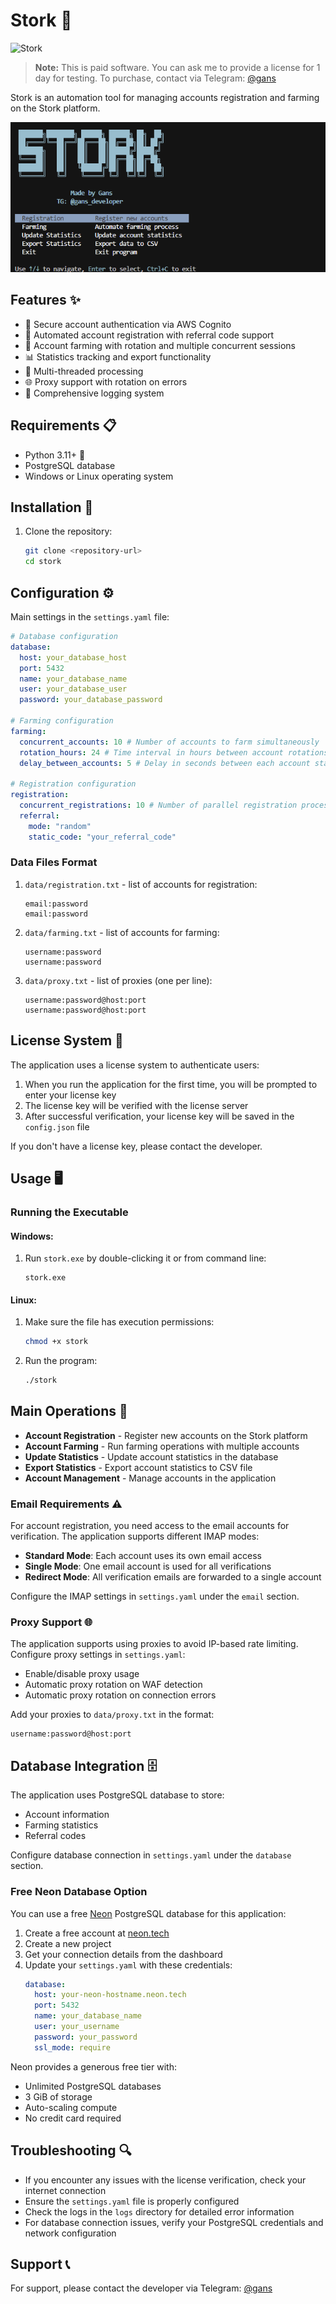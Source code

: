 # Stork 🚀

![Stork](https://img.shields.io/badge/Stork-Automation-blue)

> **Note:** This is paid software. 
> You can ask me to provide a license for 1 day for testing. 
> To purchase, contact via Telegram: [@gans](https://t.me/gans_developer)

Stork is an automation tool for managing accounts registration and farming on the Stork platform.

![Interface](interface.png)

## Features ✨

- 🔐 Secure account authentication via AWS Cognito
- 👤 Automated account registration with referral code support
- 🤖 Account farming with rotation and multiple concurrent sessions
- 📊 Statistics tracking and export functionality
- 🔄 Multi-threaded processing
- 🌐 Proxy support with rotation on errors
- 📝 Comprehensive logging system

## Requirements 📋

- Python 3.11+ 🐍
- PostgreSQL database
- Windows or Linux operating system

## Installation 🔧

1. Clone the repository:
   ```bash
   git clone <repository-url>
   cd stork
   ```

## Configuration ⚙️

Main settings in the `settings.yaml` file:

```yaml
# Database configuration
database:
  host: your_database_host
  port: 5432
  name: your_database_name
  user: your_database_user
  password: your_database_password

# Farming configuration
farming:
  concurrent_accounts: 10 # Number of accounts to farm simultaneously
  rotation_hours: 24 # Time interval in hours between account rotations in the farming queue
  delay_between_accounts: 5 # Delay in seconds between each account start during initialization

# Registration configuration
registration:
  concurrent_registrations: 10 # Number of parallel registration processes
  referral:
    mode: "random"
    static_code: "your_referral_code"
```

### Data Files Format

1. `data/registration.txt` - list of accounts for registration:
   ```
   email:password
   email:password
   ```

2. `data/farming.txt` - list of accounts for farming:
   ```
   username:password
   username:password
   ```

3. `data/proxy.txt` - list of proxies (one per line):
   ```
   username:password@host:port
   username:password@host:port
   ```

## License System 🔑

The application uses a license system to authenticate users:

1. When you run the application for the first time, you will be prompted to enter your license key
2. The license key will be verified with the license server
3. After successful verification, your license key will be saved in the `config.json` file

If you don't have a license key, please contact the developer.

## Usage 🖥️

### Running the Executable

#### Windows:
1. Run `stork.exe` by double-clicking it or from command line:
   ```
   stork.exe
   ```

#### Linux:
1. Make sure the file has execution permissions:
   ```bash
   chmod +x stork
   ```
2. Run the program:
   ```bash
   ./stork
   ```

## Main Operations 📝

- **Account Registration** - Register new accounts on the Stork platform
- **Account Farming** - Run farming operations with multiple accounts
- **Update Statistics** - Update account statistics in the database
- **Export Statistics** - Export account statistics to CSV file
- **Account Management** - Manage accounts in the application

### Email Requirements ⚠️

For account registration, you need access to the email accounts for verification. The application supports different IMAP modes:

- **Standard Mode**: Each account uses its own email access
- **Single Mode**: One email account is used for all verifications
- **Redirect Mode**: All verification emails are forwarded to a single account

Configure the IMAP settings in `settings.yaml` under the `email` section.

### Proxy Support 🌐

The application supports using proxies to avoid IP-based rate limiting. Configure proxy settings in `settings.yaml`:

- Enable/disable proxy usage
- Automatic proxy rotation on WAF detection
- Automatic proxy rotation on connection errors

Add your proxies to `data/proxy.txt` in the format:
```
username:password@host:port
```

## Database Integration 🗄️

The application uses PostgreSQL database to store:
- Account information
- Farming statistics
- Referral codes

Configure database connection in `settings.yaml` under the `database` section.

### Free Neon Database Option

You can use a free [Neon](https://neon.tech) PostgreSQL database for this application:

1. Create a free account at [neon.tech](https://neon.tech)
2. Create a new project
3. Get your connection details from the dashboard
4. Update your `settings.yaml` with these credentials:
   ```yaml
   database:
     host: your-neon-hostname.neon.tech
     port: 5432
     name: your_database_name
     user: your_username
     password: your_password
     ssl_mode: require
   ```

Neon provides a generous free tier with:
- Unlimited PostgreSQL databases
- 3 GiB of storage
- Auto-scaling compute
- No credit card required

## Troubleshooting 🔍

- If you encounter any issues with the license verification, check your internet connection
- Ensure the `settings.yaml` file is properly configured
- Check the logs in the `logs` directory for detailed error information
- For database connection issues, verify your PostgreSQL credentials and network configuration

## Support 📞

For support, please contact the developer via Telegram: [@gans](https://t.me/gans_developer) 
